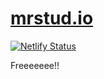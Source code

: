 # [mrstud.io](https://mrstud.io)
[![Netlify Status](https://api.netlify.com/api/v1/badges/f3cea2d7-8fed-4d69-a84b-dd13c90df6b9/deploy-status)](https://app.netlify.com/sites/mrstudio/deploys)

Freeeeeee!!
